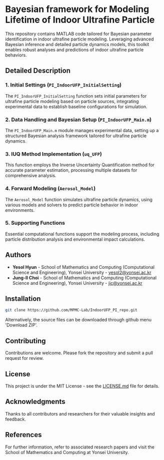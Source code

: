 # Bayesian framework for Modeling Lifetime of Indoor Ultrafine Particle

This repository contains MATLAB code tailored for Bayesian parameter identification in indoor ultrafine particle modeling. Leveraging advanced Bayesian inference and detailed particle dynamics models, this toolkit enables robust analyses and predictions of indoor ultrafine particle behaviors.

## Detailed Description

### 1. Initial Settings (`PI_IndoorUFP_InitialSetting`)
The `PI_IndoorUFP_InitialSetting` function sets initial parameters for ultrafine particle modeling based on particle sources, integrating experimental data to establish baseline configurations for simulation.

### 2. Data Handling and Bayesian Setup (`PI_IndoorUFP_Main.m`)
The `PI_IndoorUFP_Main.m` module manages experimental data, setting up a structured Bayesian analysis framework tailored for ultrafine particle dynamics.

### 3. IUQ Method Implementation (`uq_UFP`)
This function employs the Inverse Uncertainty Quantification method for accurate parameter estimation, processing multiple datasets for comprehensive analysis.

### 4. Forward Modeling (`Aerosol_Model`)
The `Aerosol_Model` function simulates ultrafine particle dynamics, using various models and solvers to predict particle behavior in indoor environments.

### 5. Supporting Functions
Essential computational functions support the modeling process, including particle distribution analysis and environmental impact calculations.

## Authors

- **Yesol Hyun** - School of Mathematics and Computing (Computational Science and Engineering), Yonsei University - yesol2@yonsei.ac.kr
- **Jung-Il Choi** - School of Mathematics and Computing (Computational Science and Engineering), Yonsei University - jic@yonsei.ac.kr

## Installation

```bash
git clone https://github.com/MPMC-Lab/IndoorUFP_PI_repo.git
```
Alternatively, the source files can be downloaded through github menu 'Download ZIP'.

## Contributing

Contributions are welcome. Please fork the repository and submit a pull request for review.

## License

This project is under the MIT License - see the [LICENSE.md](LICENSE.md) file for details.

## Acknowledgments

Thanks to all contributors and researchers for their valuable insights and feedback.

## References

For further information, refer to associated research papers and visit the School of Mathematics and Computing at Yonsei University.
